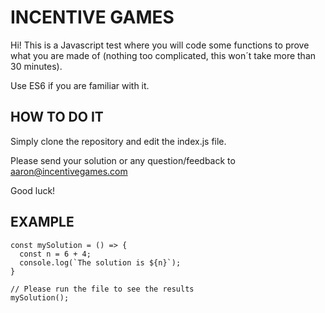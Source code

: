 # INCENTIVE GAMES

Hi! This is a Javascript test where you will code some functions to prove what you are made of (nothing too complicated, this won´t take more than 30 minutes).

Use ES6 if you are familiar with it.

## HOW TO DO IT

Simply clone the repository and edit the index.js file. 

Please send your solution or any question/feedback to aaron@incentivegames.com

Good luck!

## EXAMPLE

```
const mySolution = () => {
  const n = 6 + 4;
  console.log(`The solution is ${n}`);
}

// Please run the file to see the results
mySolution();
```
